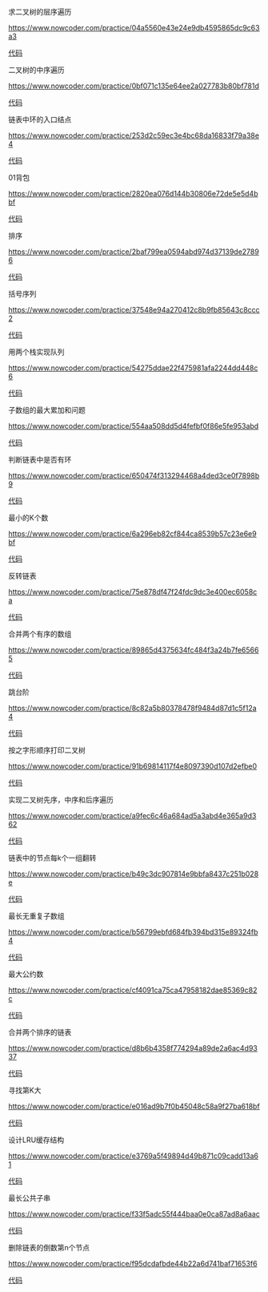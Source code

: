 求二叉树的层序遍历

https://www.nowcoder.com/practice/04a5560e43e24e9db4595865dc9c63a3

[代码](src/q04a5560e43e24e9db4595865dc9c63a3)

二叉树的中序遍历

https://www.nowcoder.com/practice/0bf071c135e64ee2a027783b80bf781d

[代码](src/q0bf071c135e64ee2a027783b80bf781d)

链表中环的入口结点

https://www.nowcoder.com/practice/253d2c59ec3e4bc68da16833f79a38e4

[代码](src/q253d2c59ec3e4bc68da16833f79a38e4)

01背包

https://www.nowcoder.com/practice/2820ea076d144b30806e72de5e5d4bbf

[代码](src/q2820ea076d144b30806e72de5e5d4bbf)

排序

https://www.nowcoder.com/practice/2baf799ea0594abd974d37139de27896

[代码](src/q2baf799ea0594abd974d37139de27896)

括号序列

https://www.nowcoder.com/practice/37548e94a270412c8b9fb85643c8ccc2

[代码](src/q37548e94a270412c8b9fb85643c8ccc2)

用两个栈实现队列

https://www.nowcoder.com/practice/54275ddae22f475981afa2244dd448c6

[代码](src/q54275ddae22f475981afa2244dd448c6)

子数组的最大累加和问题

https://www.nowcoder.com/practice/554aa508dd5d4fefbf0f86e5fe953abd

[代码](src/q554aa508dd5d4fefbf0f86e5fe953abd)

判断链表中是否有环

https://www.nowcoder.com/practice/650474f313294468a4ded3ce0f7898b9

[代码](src/q650474f313294468a4ded3ce0f7898b9)

最小的K个数

https://www.nowcoder.com/practice/6a296eb82cf844ca8539b57c23e6e9bf

[代码](src/q6a296eb82cf844ca8539b57c23e6e9bf)

反转链表

https://www.nowcoder.com/practice/75e878df47f24fdc9dc3e400ec6058ca

[代码](src/q75e878df47f24fdc9dc3e400ec6058ca)

合并两个有序的数组

https://www.nowcoder.com/practice/89865d4375634fc484f3a24b7fe65665

[代码](src/q89865d4375634fc484f3a24b7fe65665)

跳台阶

https://www.nowcoder.com/practice/8c82a5b80378478f9484d87d1c5f12a4

[代码](src/q8c82a5b80378478f9484d87d1c5f12a4)

按之字形顺序打印二叉树

https://www.nowcoder.com/practice/91b69814117f4e8097390d107d2efbe0

[代码](src/q91b69814117f4e8097390d107d2efbe0)

实现二叉树先序，中序和后序遍历

https://www.nowcoder.com/practice/a9fec6c46a684ad5a3abd4e365a9d362

[代码](src/qa9fec6c46a684ad5a3abd4e365a9d362)

链表中的节点每k个一组翻转

https://www.nowcoder.com/practice/b49c3dc907814e9bbfa8437c251b028e

[代码](src/qb49c3dc907814e9bbfa8437c251b028e)

最长无重复子数组

https://www.nowcoder.com/practice/b56799ebfd684fb394bd315e89324fb4

[代码](src/qb56799ebfd684fb394bd315e89324fb4)

最大公约数

https://www.nowcoder.com/practice/cf4091ca75ca47958182dae85369c82c

[代码](src/qcf4091ca75ca47958182dae85369c82c)

合并两个排序的链表

https://www.nowcoder.com/practice/d8b6b4358f774294a89de2a6ac4d9337

[代码](src/qd8b6b4358f774294a89de2a6ac4d9337)

寻找第K大

https://www.nowcoder.com/practice/e016ad9b7f0b45048c58a9f27ba618bf

[代码](src/qe016ad9b7f0b45048c58a9f27ba618bf)

设计LRU缓存结构

https://www.nowcoder.com/practice/e3769a5f49894d49b871c09cadd13a61

[代码](src/qe3769a5f49894d49b871c09cadd13a61)

最长公共子串

https://www.nowcoder.com/practice/f33f5adc55f444baa0e0ca87ad8a6aac

[代码](src/qf33f5adc55f444baa0e0ca87ad8a6aac)

删除链表的倒数第n个节点

https://www.nowcoder.com/practice/f95dcdafbde44b22a6d741baf71653f6

[代码](src/qf95dcdafbde44b22a6d741baf71653f6)

